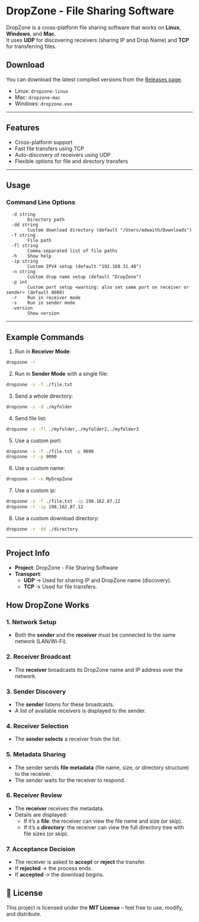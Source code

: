 # DropZone - File Sharing Software

DropZone is a cross-platform file sharing software that works on **Linux**, **Windows**, and **Mac**.  
It uses **UDP** for discovering receivers (sharing IP and Drop Name) and **TCP** for transferring files.


## Download
You can download the latest compiled versions from the
[Releases page](https://github.com/adwaith-np/dropzone/releases).

- Linux: `dropzone-linux`
- Mac: `dropzone-mac`
- Windows: `dropzone.exe`


---

## Features
- Cross-platform support
- Fast file transfers using TCP
- Auto-discovery of receivers using UDP
- Flexible options for file and directory transfers

---

## Usage

### Command Line Options

```
  -d string
        Directory path
  -dd string
        Custom download directory (default "/Users/adwaith/Downloads")
  -f string
        File path
  -fl string
        Comma-separated list of file paths
  -h    Show help
  -ip string
        Custom IPV4 setup (default "192.168.31.48")
  -n string
        Custom drop name setup (default "DropZone")
  -p int
        Custom port setup <warning: also set same port on receiver or sender> (default 8080)
  -r    Run in receiver mode
  -s    Run in sender mode
  -version
        Show version
```

---

## Example Commands

1. Run in **Receiver Mode**:
```bash
dropzone -r
```

2. Run in **Sender Mode** with a single file:
```bash
dropzone -s -f ./file.txt
```

3. Send a whole directory:
```bash
dropzone -s -d ./myfolder
```

4. Send file list:
```bash
dropzone -s -fl ./myfolder,./myfolder2,./myfolder3
```

5. Use a custom port:
```bash
dropzone -s -f ./file.txt -p 9090 
dropzone -r -p 9090 
```

6. Use a custom name:
```bash
dropzone -r -n MyDropZone
```

7. Use a custom ip:
```bash
dropzone -s -f ./file.txt -ip 198.162.87.12
dropzone -r -ip 198.162.87.12
```

8. Use a custom download directory:
```bash
dropzone -r -dd ./directory
```



---

## Project Info
- **Project**: DropZone - File Sharing Software
- **Transport**: 
  - **UDP** → Used for sharing IP and DropZone name (discovery).
  - **TCP** → Used for file transfers.

## How DropZone Works

### 1. Network Setup
- Both the **sender** and the **receiver** must be connected to the same network (LAN/Wi-Fi).

### 2. Receiver Broadcast
- The **receiver** broadcasts its DropZone name and IP address over the network.

### 3. Sender Discovery
- The **sender** listens for these broadcasts.  
- A list of available receivers is displayed to the sender.

### 4. Receiver Selection
- The **sender selects** a receiver from the list.

### 5. Metadata Sharing
- The sender sends **file metadata** (file name, size, or directory structure) to the receiver.  
- The sender waits for the receiver to respond.

### 6. Receiver Review
- The **receiver** receives the metadata.  
- Details are displayed:
  - If it’s a **file**: the receiver can view the file name and size (or skip).  
  - If it’s a **directory**: the receiver can view the full directory tree with file sizes (or skip).  

### 7. Acceptance Decision
- The receiver is asked to **accept** or **reject** the transfer.  
- If **rejected** → the process ends.  
- If **accepted** → the download begins.  

## 📜 License

This project is licensed under the **MIT License** – feel free to use, modify, and distribute.

